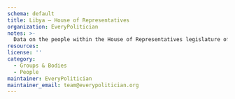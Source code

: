 ```yaml
---
schema: default
title: Libya — House of Representatives
organization: EveryPolitician
notes: >-
  Data on the people within the House of Representatives legislature of Libya.
resources:
license: ''
category:
  - Groups & Bodies
  - People
maintainer: EveryPolitician
maintainer_email: team@everypolitician.org
---
```

